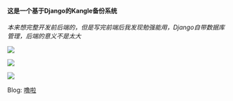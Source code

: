 #### 这是一个基于Django的Kangle备份系统

*本来想完整开发前后端的，但是写完前端后我发现勉强能用，Django自带数据库管理，后端的意义不是太大*

![](https://ae01.alicdn.com/kf/U8e5ef803729e4c82a329f0af94ac1c85p.png)

![](https://ae01.alicdn.com/kf/U592befbbe7064bfdacf659f089e0cde3v.png)

![](https://ae01.alicdn.com/kf/U1746f4a19ba24f388c682146ddb8ec790.png)

Blog: [噜啦](https://lula.fun)

